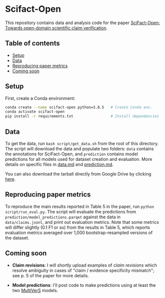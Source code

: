 # Scifact-Open

This repository contains data and analysis code for the paper [SciFact-Open: Towards open-domain scientific claim verification](https://arxiv.org/abs/2210.13777).

## Table of contents

- [Setup](#setup)
- [Data](#data)
- [Reproducing paper metrics](#reproducing-paper-metrics)
- [Coming soon](#coming-soon)

## Setup

First, create a Conda environment:

```bash
conda create --name scifact-open python=3.8.5   # Create Conda env.
conda activate scifact-open
pip install -r requirements.txt                 # Install dependencies
```

## Data

To get the data, run `bash script/get_data.sh` from the root of this directory. The script will download the data and populate two folders: `data` contains the annotations for SciFact-Open, and `prediction` contains model predictions for all models used for dataset creation and evaluation. More details on specific files in [data.md](doc/data.md) and [prediction.md](doc/prediction.md).

You can also download the tarball directly from Google Drive by clicking [here](https://drive.google.com/uc?export=download&id=1sz-9hJTVex8h_jm_NPjXfmTrhi_8Sz-U).

## Reproducing paper metrics

To reproduce the main results reported in Table 5 in the paper, run `python script/run_eval.py`. The script will evaluate the predictions from `prediction/model_predictions.parqet` against the data in `data/claims.jsonl`, and print out evaluation metrics. Note that some metrics will differ slightly (0.1 F1 or so) from the results in Table 5, which reports evaluation metrics averaged over 1,000 bootstrap-resampled versions of the dataset.

## Coming soon

- **Claim revisions**: I will shortly upload examples of *claim revisions* which resolve ambiguity in cases of "claim / evidence specificity mismatch"; see p. 5 of the paper for more details.

- **Model predictions**: I'll post code to make predictions using at least the two [MultiVerS](https://github.com/dwadden/multivers) models.
